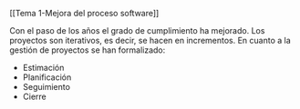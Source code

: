 [[Tema 1-Mejora del proceso software]]

Con el paso de los años el grado de cumplimiento ha mejorado. Los proyectos  son iterativos, es decir, se hacen en incrementos. En cuanto a la gestión de proyectos se han formalizado:
+ Estimación
+ Planificación
+ Seguimiento
+ Cierre
